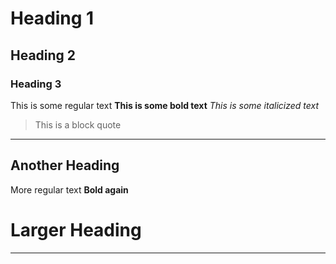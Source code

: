 # Heading 1
## Heading 2
### Heading 3
This is some regular text
**This is some bold text**
*This is some italicized text*
> This is a block quote
---
## Another Heading
More regular text
**Bold again**
# Larger Heading
---